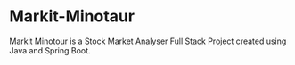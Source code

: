 # Markit-Minotaur
Markit Minotour is a Stock Market Analyser Full Stack Project created using Java and Spring Boot.
